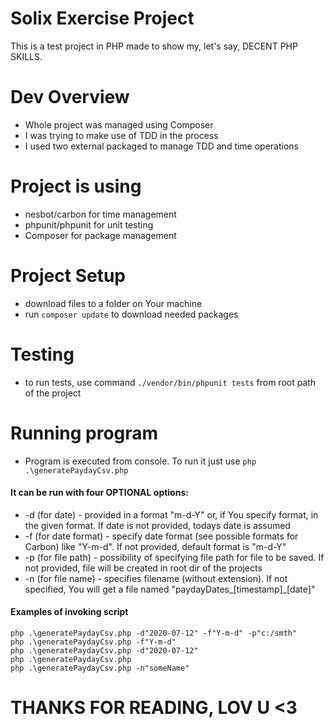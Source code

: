 # Solix Exercise Project

This is a test project in PHP made to show my, let's say, DECENT PHP SKILLS.

# Dev Overview

- Whole project was managed using Composer
- I was trying to make use of TDD in the process
- I used two external packaged to manage TDD and time operations

# Project is using
- nesbot/carbon for time management
- phpunit/phpunit for unit testing
- Composer for package management

# Project Setup
- download files to a folder on Your machine
- run ``` composer update ``` to download needed packages

# Testing
- to run tests, use command ``` ./vendor/bin/phpunit tests ``` from root path of the project

# Running program
- Program is executed from console. To run it just use ``` php .\generatePaydayCsv.php ```
#### It can be run with four OPTIONAL options: 
- -d (for date) - provided in a format "m-d-Y" or, if You specify format, in the given format. If date is not provided, todays date is assumed
- -f (for date format) - specify date format (see possible formats for Carbon) like "Y-m-d". If not provided, default format is "m-d-Y"
- -p (for file path) - possibility of specifying file path for file to be saved. If not provided, file will be created in root dir of the projects
- -n (for file name) - specifies filename (without extension). If not specified, You will get a file named "paydayDates_[timestamp]_[date]"

#### Examples of invoking script
```
php .\generatePaydayCsv.php -d"2020-07-12" -f"Y-m-d" -p"c:/smth"
php .\generatePaydayCsv.php -f"Y-m-d"
php .\generatePaydayCsv.php -d"2020-07-12"
php .\generatePaydayCsv.php
php .\generatePaydayCsv.php -n"someName"
```

# THANKS FOR READING, LOV U <3